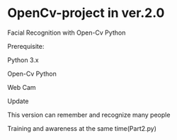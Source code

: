 # OpenCv-project in ver.2.0
Facial Recognition with Open-Cv Python

Prerequisite:

Python 3.x

Open-Cv Python

Web Cam

Update

This version can remember and recognize many people

Training and awareness at the same time(Part2.py)
  
